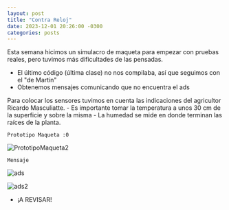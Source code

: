 ```yaml
---
layout: post
title: "Contra Reloj"
date: 2023-12-01 20:26:00 -0300
categories: posts
---
```



Esta semana hicimos un simulacro de maqueta para empezar con pruebas reales, pero tuvimos más dificultades de las pensadas.
  -  El último código (última clase) no nos compilaba, así que seguimos con el "de Martín"
  -  Obtenemos mensajes comunicando que no encuentra el ads

Para colocar los sensores tuvimos en cuenta las indicaciones del agricultor Ricardo Masculiatte.
    - Es importante tomar la temperatura a unos 30 cm de la superficie y sobre la misma
    - La humedad se mide en donde terminan las raíces de la planta.
   
`Prototipo Maqueta :0 `

![PrototipoMaqueta2](/proyecto-plant-o-matic/assets/PrototipoMaqueta2.jpg)

`Mensaje`
 
![ads](/proyecto-plant-o-matic/blob/assets/ads.jpeg)

![ads2](/proyecto-plant-o-matic/assets/ads2.jpg)

  -   ¡A REVISAR!

 
